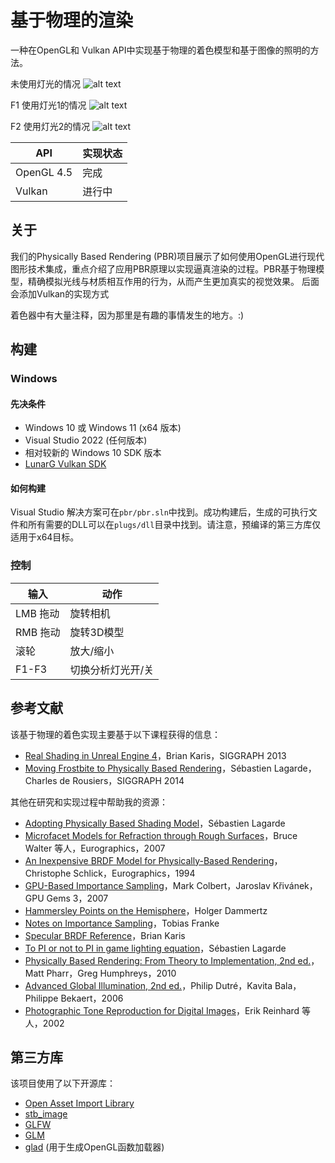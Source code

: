 # 基于物理的渲染

一种在OpenGL和 Vulkan API中实现基于物理的着色模型和基于图像的照明的方法。

未使用灯光的情况
![alt text](image/README/image-1.png)

F1 使用灯光1的情况
![alt text](image/README/image-2.png)

F2 使用灯光2的情况
![alt text](image/README/image-3.png)


| API         |  实现状态 |
|-------------|----------|
| OpenGL 4.5  |  完成     |
| Vulkan      |  进行中   |


## 关于

我们的Physically Based Rendering (PBR)项目展示了如何使用OpenGL进行现代图形技术集成，重点介绍了应用PBR原理以实现逼真渲染的过程。PBR基于物理模型，精确模拟光线与材质相互作用的行为，从而产生更加真实的视觉效果。
后面会添加Vulkan的实现方式

着色器中有大量注释，因为那里是有趣的事情发生的地方。:)

## 构建

### Windows

#### 先决条件

- Windows 10 或 Windows 11 (x64 版本)
- Visual Studio 2022 (任何版本)
- 相对较新的 Windows 10 SDK 版本
- [LunarG Vulkan SDK](https://vulkan.lunarg.com/sdk/home)

#### 如何构建

Visual Studio 解决方案可在```pbr/pbr.sln```中找到。成功构建后，生成的可执行文件和所有需要的DLL可以在```plugs/dll```目录中找到。请注意，预编译的第三方库仅适用于x64目标。

### 控制

| 输入       | 动作          |
|------------|---------------|
| LMB 拖动   | 旋转相机      |
| RMB 拖动   | 旋转3D模型    |
| 滚轮       | 放大/缩小     |
| F1-F3      | 切换分析灯光开/关 |

## 参考文献

该基于物理的着色实现主要基于以下课程获得的信息：

- [Real Shading in Unreal Engine 4](http://blog.selfshadow.com/publications/s2013-shading-course/karis/s2013_pbs_epic_notes_v2.pdf)，Brian Karis，SIGGRAPH 2013
- [Moving Frostbite to Physically Based Rendering](https://seblagarde.wordpress.com/2015/07/14/siggraph-2014-moving-frostbite-to-physically-based-rendering/)，Sébastien Lagarde，Charles de Rousiers，SIGGRAPH 2014

其他在研究和实现过程中帮助我的资源：

- [Adopting Physically Based Shading Model](https://seblagarde.wordpress.com/2011/08/17/hello-world/)，Sébastien Lagarde
- [Microfacet Models for Refraction through Rough Surfaces](https://www.cs.cornell.edu/~srm/publications/EGSR07-btdf.pdf)，Bruce Walter 等人，Eurographics，2007
- [An Inexpensive BRDF Model for Physically-Based Rendering](http://igorsklyar.com/system/documents/papers/28/Schlick94.pdf)，Christophe Schlick，Eurographics，1994
- [GPU-Based Importance Sampling](https://developer.nvidia.com/gpugems/GPUGems3/gpugems3_ch20.html)，Mark Colbert，Jaroslav Křivánek，GPU Gems 3，2007
- [Hammersley Points on the Hemisphere](http://holger.dammertz.org/stuff/notes_HammersleyOnHemisphere.html)，Holger Dammertz
- [Notes on Importance Sampling](http://blog.tobias-franke.eu/2014/03/30/notes_on_importance_sampling.html)，Tobias Franke
- [Specular BRDF Reference](http://graphicrants.blogspot.com/2013/08/specular-brdf-reference.html)，Brian Karis
- [To PI or not to PI in game lighting equation](https://seblagarde.wordpress.com/2012/01/08/pi-or-not-to-pi-in-game-lighting-equation/)，Sébastien Lagarde
- [Physically Based Rendering: From Theory to Implementation, 2nd ed.](https://www.amazon.com/Physically-Based-Rendering-Second-Implementation/dp/0123750792)，Matt Pharr，Greg Humphreys，2010
- [Advanced Global Illumination, 2nd ed.](https://www.amazon.com/Advanced-Global-Illumination-Second-Philip/dp/1568813074)，Philip Dutré，Kavita Bala，Philippe Bekaert，2006
- [Photographic Tone Reproduction for Digital Images](https://www.cs.utah.edu/~reinhard/cdrom/)，Erik Reinhard 等人，2002

## 第三方库

该项目使用了以下开源库：

- [Open Asset Import Library](http://assimp.sourceforge.net/)
- [stb_image](https://github.com/nothings/stb)
- [GLFW](http://www.glfw.org/)
- [GLM](https://glm.g-truc.net/)
- [glad](https://github.com/Dav1dde/glad) (用于生成OpenGL函数加载器)